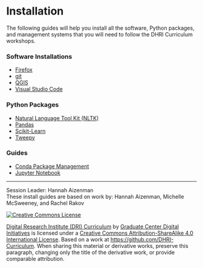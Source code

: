 # Installation

The following guides will help you install all the software, Python packages, and management systems that you will need to follow the DHRI Curriculum workshops.

### Software Installations
- [Firefox](https://www.mozilla.org/en-US/firefox/)
- [git](sections/git.md)
- [QGIS](sections/qgis.md)
- [Visual Studio Code](sections/vscode.md)

### Python Packages
- [Natural Language Tool Kit (NLTK)](sections/nltk.md)
- [Pandas](sections/pandas.md)
- [Scikit-Learn](sections/sklearn.md)
- [Tweepy](sections/tweepy.md)

### Guides
- [Conda Package Management](sections/conda.md)
- [Jupyter Notebook](sections/jupyter.md)

-----

Session Leader: Hannah Aizenman  
These install guides are based on work by: Hannah Aizenman, Michelle McSweeney, and Rachel Rakov

[![Creative Commons License](https://i.creativecommons.org/l/by-sa/4.0/88x31.png)](http://creativecommons.org/licenses/by-sa/4.0/)

[Digital Research Institute (DRI) Curriculum](http://purl.org/dc/terms/) by [Graduate Center Digital Initiatives](https://gcdi.commons.gc.cuny.edu/) is licensed under a [Creative Commons Attribution-ShareAlike 4.0 International License](http://creativecommons.org/licenses/by-sa/4.0/). Based on a work at <https://github.com/DHRI-Curriculum>. When sharing this material or derivative works, preserve this paragraph, changing only the title of the derivative work, or provide comparable attribution.
